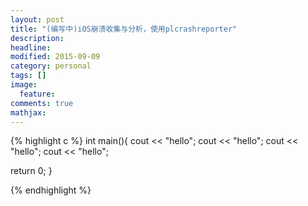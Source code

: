 ```yaml
---
layout: post
title: "(编写中)iOS崩溃收集与分析，使用plcrashreporter"
description:
headline:
modified: 2015-09-09
category: personal
tags: []
image:
  feature:
comments: true
mathjax:
---
```



{% highlight c %}
int main(){
  cout << "hello";
  cout << "hello";
  cout << "hello";
  cout << "hello";

  return 0;
}

{% endhighlight %}
